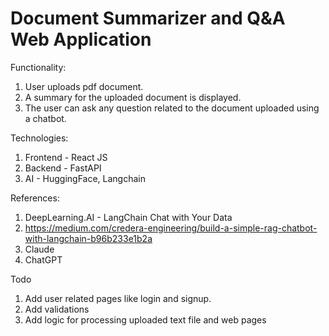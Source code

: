 # Document Summarizer and Q&A Web Application

Functionality:
1. User uploads pdf document.
2. A summary for the uploaded document is displayed.
3. The user can ask any question related to the document uploaded using a chatbot.
   
Technologies:
1. Frontend - React JS
2. Backend - FastAPI
3. AI - HuggingFace, Langchain

References:
1. DeepLearning.AI - LangChain Chat with Your Data
2. https://medium.com/credera-engineering/build-a-simple-rag-chatbot-with-langchain-b96b233e1b2a
3. Claude
4. ChatGPT

Todo
1. Add user related pages like login and signup.
2. Add validations
3. Add logic for processing uploaded text file and web pages
